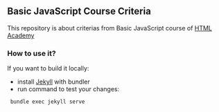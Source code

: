 ## Basic JavaScript Course Criteria
This repository is about criterias from Basic JavaScript course of [HTML Academy](https://htmlacademy.ru/intensive/javascript)

### How to use it?
If you want to build it locally:
- install [Jekyll](http://jekyllrb.com/) with bundler 
- run command to test your changes:

```sh
 bundle exec jekyll serve
```